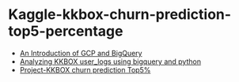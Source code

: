 # Kaggle-kkbox-churn-prediction-top5-percentage
* [An Introduction of GCP and BigQuery](https://medium.com/@yulongtsai/datalab-and-bigquery-to-analytics-d0802782d9bb) 
* [Analyzing KKBOX user_logs using bigquery and python](https://medium.com/@yulongtsai/datalab-bigquery-python-kkbox-churn-prediction-f2a7245c5d99) 
* [Project-KKBOX churn prediction Top5%](https://medium.com/@yulongtsai/kaggle-kkbox-churn-prediction-top5-c0ea4c9b3f1a) 
